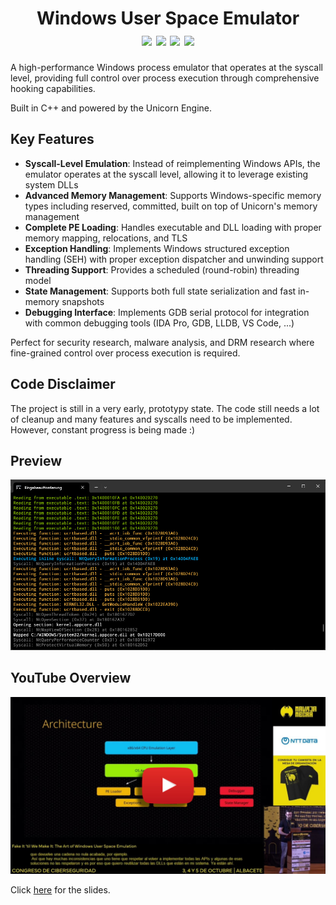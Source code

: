 <h1 align="center">
	Windows User Space Emulator
	<br>
	<a href="https://github.com/momo5502/emulator?tab=GPL-2.0-1-ov-file"><img src="https://img.shields.io/github/license/momo5502/emulator?color=00B0F8"/></a>
	<a href="https://github.com/momo5502/emulator/actions"><img src="https://img.shields.io/github/actions/workflow/status/momo5502/emulator/build.yml?branch=main&label=build"/></a>
	<a href="https://github.com/momo5502/emulator/issues"><img src="https://img.shields.io/github/issues/momo5502/emulator?color=F8B000"/></a>
	<img src="https://img.shields.io/github/commit-activity/m/momo5502/emulator?color=FF3131"/>
</h1>

A high-performance Windows process emulator that operates at the syscall level, providing full control over process execution through comprehensive hooking capabilities.

Built in C++ and powered by the Unicorn Engine.

## Key Features

* __Syscall-Level Emulation__: Instead of reimplementing Windows APIs, the emulator operates at the syscall level, allowing it to leverage existing system DLLs
* __Advanced Memory Management__: Supports Windows-specific memory types including reserved, committed, built on top of Unicorn's memory management
* __Complete PE Loading__: Handles executable and DLL loading with proper memory mapping, relocations, and TLS
* __Exception Handling__: Implements Windows structured exception handling (SEH) with proper exception dispatcher and unwinding support
* __Threading Support__: Provides a scheduled (round-robin) threading model
* __State Management__: Supports both full state serialization and fast in-memory snapshots
* __Debugging Interface__: Implements GDB serial protocol for integration with common debugging tools (IDA Pro, GDB, LLDB, VS Code, ...)

Perfect for security research, malware analysis, and DRM research where fine-grained control over process execution is required.

## Code Disclaimer

The project is still in a very early, prototypy state. The code still needs a lot of cleanup and many features and syscalls need to be implemented. However, constant progress is being made :)

## Preview

![Preview](./docs/images/preview.jpg)

## YouTube Overview

[![YouTube video](./docs/images/yt.jpg)](https://www.youtube.com/watch?v=Y6NXwI7x7Og)

Click <a href="https://docs.google.com/presentation/d/1pha4tFfDMpVzJ_ehJJ21SA_HAWkufQBVYQvh1IFhVls/edit">here</a> for the slides.
